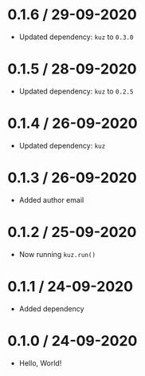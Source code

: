 
0.1.6 / 29-09-2020
====================
  * Updated dependency: `kuz` to `0.3.0`

0.1.5 / 28-09-2020
====================
  * Updated dependency: `kuz` to `0.2.5`

0.1.4 / 26-09-2020
====================
  * Updated dependency: `kuz`

0.1.3 / 26-09-2020
====================
  * Added author email

0.1.2 / 25-09-2020
====================
  * Now running `kuz.run()`

0.1.1 / 24-09-2020
====================
  * Added dependency

0.1.0 / 24-09-2020
====================
  * Hello, World!


